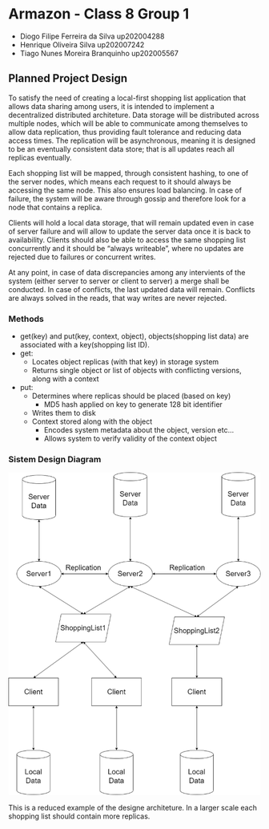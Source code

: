 # Armazon - Class 8 Group 1

- Diogo Filipe Ferreira da Silva up202004288
- Henrique Oliveira Silva up202007242
- Tiago Nunes Moreira Branquinho up202005567

## Planned Project Design

To satisfy the need of creating a local-first shopping list application that allows data sharing among users, it is intended to implement a decentralized distributed architeture. 
Data storage will be distributed across multiple nodes, which will be able to communicate among themselves to allow data replication, thus providing fault tolerance and reducing data access times. The replication will be asynchronous, meaning it is designed to be an eventually consistent data store; that is all updates reach all replicas eventually.

Each shopping list will be mapped, through consistent hashing, to one of the server nodes, which means each request to it should always be accessing the same node. This also ensures load balancing. In case of failure, the system will be aware through gossip and therefore look for a node that contains a replica.

Clients will hold a local data storage, that will remain updated even in case of server failure and will allow to update the server data once it is back to availability.
Clients should also be able to access the same shopping list concurrently and it should be “always writeable”, where no updates are rejected due to failures or concurrent writes.

At any point, in case of data discrepancies among any intervients of the system (either server to server or client to server) a merge shall be conducted. In case of conflicts, the last updated data will remain. Conflicts are always solved in the reads, that way writes are never rejected.

### Methods

- get(key) and put(key, context, object), objects(shopping list data) are associated with a key(shopping list ID).
- get:
    - Locates object replicas (with that key) in storage system
    - Returns single object or list of objects with conflicting versions, along with a context
- put:
    - Determines where replicas should be placed (based on key)
        - MD5 hash applied on key to generate 128 bit identifier
    - Writes them to disk
    - Context stored along with the object
        - Encodes system metadata about the object, version etc...
        - Allows system to verify validity of the context object

### Sistem Design Diagram

 ![System Design](/docs/design_draft.drawio.png "Sytem Design")

This is a reduced example of the designe architeture. In a larger scale each shopping list should contain more replicas.
